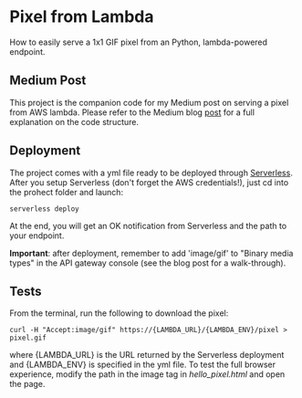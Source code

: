 # Pixel from Lambda
How to easily serve a 1x1 GIF pixel from an Python, lambda-powered endpoint.

## Medium Post
This project is the companion code for my Medium post on serving a pixel from AWS lambda. Please refer to the Medium blog [post](https://medium.com/@jacopotagliabue/serving-tensorflow-predictions-with-python-and-aws-lambda-facb4ab87ddd#.v01eyg8kh)  for a full explanation on the code structure.

## Deployment
The project comes with a yml file ready to be deployed through [Serverless](https://serverless.com/). After you setup Serverless (don't forget the AWS credentials!), just cd into the prohect folder and launch:

`serverless deploy`

At the end, you will get an OK notification from Serverless and the path to your endpoint.

**Important**: after deployment, remember to add 'image/gif' to "Binary media types" in the API gateway console (see the blog post for a walk-through).

## Tests
From the terminal, run the following to download the pixel:

`curl -H "Accept:image/gif" https://{LAMBDA_URL}/{LAMBDA_ENV}/pixel > pixel.gif`

where {LAMBDA_URL} is the URL returned by the Serverless deployment and {LAMBDA_ENV} is specified in the yml file.
To test the full browser experience, modify the path in the image tag in *hello_pixel.html* and open the page.


 

 